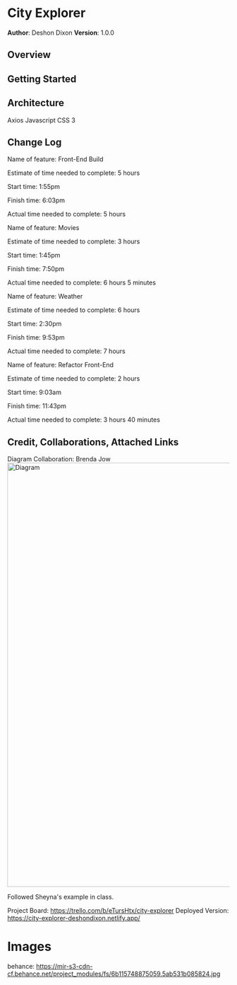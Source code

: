 # City Explorer

**Author**: Deshon Dixon
**Version**: 1.0.0 

## Overview
<!-- Provide a high level overview of what this application is and why you are building it, beyond the fact that it's an assignment for this class. (i.e. What's your problem domain?) -->

## Getting Started
<!-- What are the steps that a user must take in order to build this app on their own machine and get it running? -->

## Architecture
Axios
Javascript
CSS 3

## Change Log

Name of feature: Front-End Build

Estimate of time needed to complete: 5 hours

Start time: 1:55pm

Finish time: 6:03pm

Actual time needed to complete: 5 hours


Name of feature: Movies

Estimate of time needed to complete: 3 hours

Start time: 1:45pm 

Finish time: 7:50pm 

Actual time needed to complete: 6 hours 5 minutes


Name of feature: Weather 

Estimate of time needed to complete: 6 hours

Start time: 2:30pm 

Finish time: 9:53pm 

Actual time needed to complete: 7 hours



Name of feature: Refactor Front-End

Estimate of time needed to complete: 2 hours

Start time: 9:03am 

Finish time: 11:43pm 

Actual time needed to complete: 3 hours 40 minutes


## Credit, Collaborations, Attached Links

Diagram Collaboration: Brenda Jow
<img width="959" alt="Diagram" src="https://user-images.githubusercontent.com/107225817/202034599-d52ef352-d9d8-4f8c-9677-85dc205029d0.png">

Followed Sheyna's example in class.

Project Board: https://trello.com/b/eTursHtx/city-explorer
Deployed Version: https://city-explorer-deshondixon.netlify.app/

# Images
behance: https://mir-s3-cdn-cf.behance.net/project_modules/fs/6b115748875059.5ab531b085824.jpg
